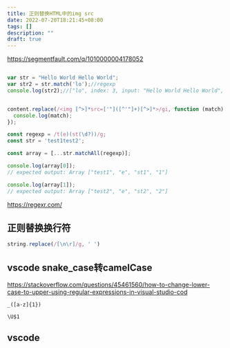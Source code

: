 ```yaml
---
title: 正则替换HTML中的img src
date: 2022-07-20T18:21:45+08:00
tags: []
description: ""
draft: true
---
```



https://segmentfault.com/q/1010000004178052

```js

var str = "Hello World Hello World";
var str2 = str.match('lo');//regexp
console.log(str2);//["lo", index: 3, input: "Hello World Hello World", groups: undefined]

```


```js

content.replace(/<img [^>]*src=['"]([^'"]+)[^>]*>/gi, function (match) {
  console.log(match);
});

```

```js
const regexp = /t(e)(st(\d?))/g;
const str = 'test1test2';

const array = [...str.matchAll(regexp)];

console.log(array[0]);
// expected output: Array ["test1", "e", "st1", "1"]

console.log(array[1]);
// expected output: Array ["test2", "e", "st2", "2"]

```

https://regexr.com/


## 正则替换换行符

```js
string.replace(/[\n\r]/g, ' ')
```



## vscode snake_case转camelCase


https://stackoverflow.com/questions/45461560/how-to-change-lower-case-to-upper-using-regular-expressions-in-visual-studio-cod

```
_([a-z]{1})

\U$1
```


## vscode

